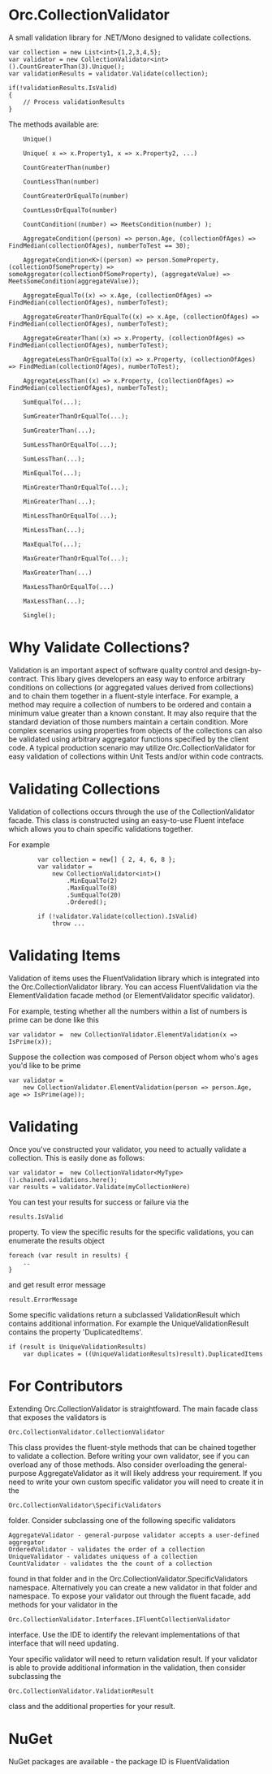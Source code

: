 Orc.CollectionValidator
=======================

A small validation library for .NET/Mono designed to validate collections. 

    var collection = new List<int>{1,2,3,4,5};
    var validator = new CollectionValidator<int>().CountGreaterThan(3).Unique();
    var validationResults = validator.Validate(collection);

	if(!validationResults.IsValid)
	{
		// Process validationResults
	}

The methods available are:

		Unique()
		
		Unique( x => x.Property1, x => x.Property2, ...)
		
		CountGreaterThan(number)
		
		CountLessThan(number)
		
		CountGreaterOrEqualTo(number)
		
		CountLessOrEqualTo(number)
		
		CountCondition((number) => MeetsCondition(number) );
		
		AggregateCondition((person) => person.Age, (collectionOfAges) => FindMedian(collectionOfAges), numberToTest == 30);
		
		AggregateCondition<K>((person) => person.SomeProperty,  (collectionOfSomeProperty) => someAggregator(collectionOfSomeProperty), (aggregateValue) => MeetsSomeCondition(aggregateValue));
		
		AggregateEqualTo((x) => x.Age, (collectionOfAges) => FindMedian(collectionOfAges), numberToTest);
		
		AggregateGreaterThanOrEqualTo((x) => x.Age, (collectionOfAges) => FindMedian(collectionOfAges), numberToTest);
		
		AggregateGreaterThan((x) => x.Property, (collectionOfAges) => FindMedian(collectionOfAges), numberToTest);
		
		AggregateLessThanOrEqualTo((x) => x.Property, (collectionOfAges) => FindMedian(collectionOfAges), numberToTest);
		
		AggregateLessThan((x) => x.Property, (collectionOfAges) => FindMedian(collectionOfAges), numberToTest);

		SumEqualTo(...);

		SumGreaterThanOrEqualTo(...);

		SumGreaterThan(...);

		SumLessThanOrEqualTo(...);

		SumLessThan(...);

		MinEqualTo(...);

		MinGreaterThanOrEqualTo(...);

		MinGreaterThan(...);

		MinLessThanOrEqualTo(...);

		MinLessThan(...);

		MaxEqualTo(...);

		MaxGreaterThanOrEqualTo(...);

		MaxGreaterThan(...)

		MaxLessThanOrEqualTo(...)

		MaxLessThan(...);

		Single();


Why Validate Collections?
=========================
Validation is an important aspect of software quality control and design-by-contract. This libary gives developers an easy way to enforce arbitrary conditions on collections (or aggregated values derived from collections) and to chain them together in a fluent-style interface. For example, a method may require a collection of numbers to be ordered and contain a minimum value greater than a known constant. It may also require that the standard deviation of those numbers maintain a certain condition. More complex scenarios using properties from objects of the collections can also be validated using arbitrary aggregator functions specified by the client code. A typical production scenario may utilize Orc.CollectionValidator for easy validation of collections within Unit Tests and/or within code contracts.
	
Validating Collections
======================
Validation of collections occurs through the use of the CollectionValidator facade. This class is constructed using an easy-to-use Fluent inteface which allows you to chain specific validations together.

For example 

			var collection = new[] { 2, 4, 6, 8 };
			var validator =
				new CollectionValidator<int>()
					.MinEqualTo(2)
					.MaxEqualTo(8)
					.SumEqualTo(20)
					.Ordered();

			if (!validator.Validate(collection).IsValid)
				throw ...


				
Validating Items
================

Validation of items uses the FluentValidation library which is integrated into the Orc.CollectionValidator library. You can access FluentValidation via the ElementValidation facade method (or ElementValidator specific validator).

For example, testing whether all the numbers within a list of numbers is prime can be done like this

	var validator =  new CollectionValidator.ElementValidation(x => IsPrime(x));
		
Suppose the collection was composed of Person object whom who's ages you'd like to be prime

	var validator = 
		new CollectionValidator.ElementValidation(person => person.Age, age => IsPrime(age));


Validating
==========

Once you've constructed your validator, you need to actually validate a collection. This is easily done as follows:

	var validator =  new CollectionValidator<MyType>().chained.validations.here();
	var results = validator.Validate(myCollectionHere)

You can test your results for success or failure via the

	results.IsValid 
	
property. To view the specific results for the specific validations, you can enumerate the results object 

	foreach (var result in results) {
		..
	}

and get result error message

	result.ErrorMessage

Some specific validations return a subclassed ValidationResult which contains additional information. For example the UniqueValidationResult contains the property 'DuplicatedItems'.

	if (result is UniqueValidationResults)
		var duplicates = ((UniqueValidationResults)result).DuplicatedItems


	

For Contributors
================

Extending Orc.CollectionValidator is straightfoward. The main facade class that exposes the validators is

	Orc.CollectionValidator.CollectionValidator 

This class provides the fluent-style methods that can be chained together to validate a collection. Before writing your own validator, see if you can overload any of those methods. Also consider overloading the general-purpose AggregateValidator as it will likely address your requirement. If you need to write your own custom specific validator you will need to create it in the

	Orc.CollectionValidator\SpecificValidators 

folder. Consider subclassing one of the following specific validators

	AggregateValidator - general-purpose validator accepts a user-defined aggregator
	OrderedValidator - validates the order of a collection
	UniqueValidator - validates uniquess of a collection
	CountValidator - validates the the count of a collection

found in that folder and in the Orc.CollectionValidator.SpecificValidators namespace. Alternatively you can create a new validator in that folder and namespace. To expose your validator out through the fluent facade, add methods for your validator in the 

	Orc.CollectionValidator.Interfaces.IFluentCollectionValidator 
	
interface. Use the IDE to identify the relevant implementations of that interface that will need updating. 

Your specific validator will need to return validation result. If your validator is able to provide additional information in the validation, then consider subclassing the

	Orc.CollectionValidator.ValidationResult
	
class and the additional properties for your result.


NuGet
=====		
		
NuGet packages are available - the package ID is FluentValidation

